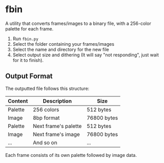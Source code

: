 # fbin

A utility that converts frames/images to a binary file, with a 256-color palette for each frame.

1. Run `fbin.py`  
3. Select the folder containing your frames/images  
4. Select the name and directory for the new file  
5. Select output size and dithering
   (It will say "not responding", just wait for it to finish).

## Output Format

The outputted file follows this structure:

| Content | Description | Size |
|---------|-------------|------|
| Palette | 256 colors | 512 bytes |
| Image | 8bp format | 76800 bytes |
| Palette | Next frame's palette | 512 bytes |
| Image | Next frame's image | 76800 bytes |
| ... | And so on | ... |

Each frame consists of its own palette followed by image data.
